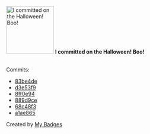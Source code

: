 <img src="https://my-badges.github.io/my-badges/spooky-commit.png" alt="I committed on the Halloween! Boo!" title="I committed on the Halloween! Boo!" width="128">
<strong>I committed on the Halloween! Boo!</strong>
<br><br>

Commits:

- <a href="https://github.com/fuzzylabs/ecomlops/commit/83be4dec7cc5c4e2dddba8cd72da200a41aaf860">83be4de</a>
- <a href="https://github.com/dudeperf3ct/archive-blog/commit/d3e53f92fe08d296d2058448b9c8b9aa5e3b2680">d3e53f9</a>
- <a href="https://github.com/dudeperf3ct/archive-blog/commit/8ff0e94e55edd21b38604966aac707e05549b110">8ff0e94</a>
- <a href="https://github.com/dudeperf3ct/archive-blog/commit/889d9ce515128244f1e97e3fc257c9bd213e7102">889d9ce</a>
- <a href="https://github.com/dudeperf3ct/archive-blog/commit/68c48f3ab15ec4fc56a4102857ba96e76a71b6e9">68c48f3</a>
- <a href="https://github.com/dudeperf3ct/archive-blog/commit/a1ae8652366aec3613c8b3bb0fd89db84eb4daea">a1ae865</a>


Created by <a href="https://github.com/my-badges/my-badges">My Badges</a>